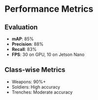 # Performance Metrics

## Evaluation
- **mAP**: 85%
- **Precision**: 88%
- **Recall**: 83%
- **FPS**: 30 on GPU, 10 on Jetson Nano

## Class-wise Metrics
- Weapons: 90%+
- Soldiers: High accuracy
- Trenches: Moderate accuracy
